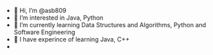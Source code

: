 - 👋 Hi, I’m @asb809
- 👀 I’m interested in Java, Python 
- 🌱 I’m currently learning Data Structures and Algorithms, Python and Software Engineering
- 💞️ I have experince of learning Java, C++
- 

<!---
asb809/asb809 is a ✨ special ✨ repository because its `README.md` (this file) appears on your GitHub profile.
You can click the Preview link to take a look at your changes.
--->
